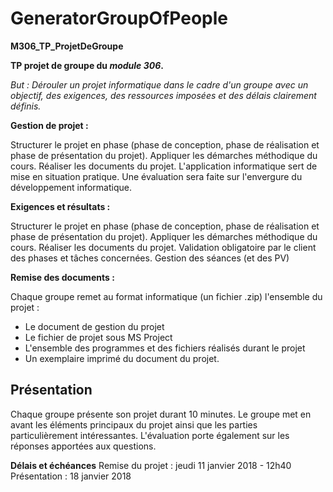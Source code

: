 # GeneratorGroupOfPeople
**M306_TP_ProjetDeGroupe**

**TP projet de groupe du _module 306_.**

*But : Dérouler un projet informatique dans le cadre d'un groupe avec un objectif, des exigences, des ressources imposées et des délais clairement définis.*


**Gestion de projet :**

Structurer le projet en phase (phase de conception, phase de réalisation et phase de présentation du projet).
Appliquer les démarches méthodique du cours.
Réaliser les documents du projet.
L'application informatique sert de mise en situation pratique. Une évaluation sera faite sur l'envergure du développement informatique.


**Exigences et résultats :**

Structurer le projet en phase (phase de conception, phase de réalisation et phase de présentation du projet).
Appliquer les démarches méthodique du cours.
Réaliser les documents du projet.
Validation obligatoire par le client des phases et tâches concernées.
Gestion des séances (et des PV)


**Remise des documents :**

Chaque groupe remet au format informatique (un fichier .zip) l'ensemble du projet :
- Le document de gestion du projet
- Le fichier de projet sous MS Project
- L'ensemble des programmes et des fichiers réalisés durant le projet
- Un exemplaire imprimé du document du projet.


**Présentation**
-
Chaque groupe présente son projet durant 10 minutes.
Le groupe met en avant les éléments principaux du projet ainsi que les parties particulièrement intéressantes.
L'évaluation porte également sur les réponses apportées aux questions.


**Délais et échéances**
Remise du projet : jeudi 11 janvier 2018 - 12h40
Présentation : 18 janvier 2018
